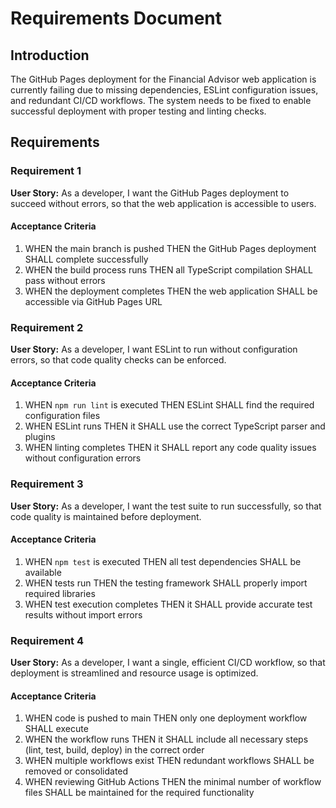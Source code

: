 # Requirements Document

## Introduction

The GitHub Pages deployment for the Financial Advisor web application is currently failing due to missing dependencies, ESLint configuration issues, and redundant CI/CD workflows. The system needs to be fixed to enable successful deployment with proper testing and linting checks.

## Requirements

### Requirement 1

**User Story:** As a developer, I want the GitHub Pages deployment to succeed without errors, so that the web application is accessible to users.

#### Acceptance Criteria

1. WHEN the main branch is pushed THEN the GitHub Pages deployment SHALL complete successfully
2. WHEN the build process runs THEN all TypeScript compilation SHALL pass without errors
3. WHEN the deployment completes THEN the web application SHALL be accessible via GitHub Pages URL

### Requirement 2

**User Story:** As a developer, I want ESLint to run without configuration errors, so that code quality checks can be enforced.

#### Acceptance Criteria

1. WHEN `npm run lint` is executed THEN ESLint SHALL find the required configuration files
2. WHEN ESLint runs THEN it SHALL use the correct TypeScript parser and plugins
3. WHEN linting completes THEN it SHALL report any code quality issues without configuration errors

### Requirement 3

**User Story:** As a developer, I want the test suite to run successfully, so that code quality is maintained before deployment.

#### Acceptance Criteria

1. WHEN `npm test` is executed THEN all test dependencies SHALL be available
2. WHEN tests run THEN the testing framework SHALL properly import required libraries
3. WHEN test execution completes THEN it SHALL provide accurate test results without import errors

### Requirement 4

**User Story:** As a developer, I want a single, efficient CI/CD workflow, so that deployment is streamlined and resource usage is optimized.

#### Acceptance Criteria

1. WHEN code is pushed to main THEN only one deployment workflow SHALL execute
2. WHEN the workflow runs THEN it SHALL include all necessary steps (lint, test, build, deploy) in the correct order
3. WHEN multiple workflows exist THEN redundant workflows SHALL be removed or consolidated
4. WHEN reviewing GitHub Actions THEN the minimal number of workflow files SHALL be maintained for the required functionality